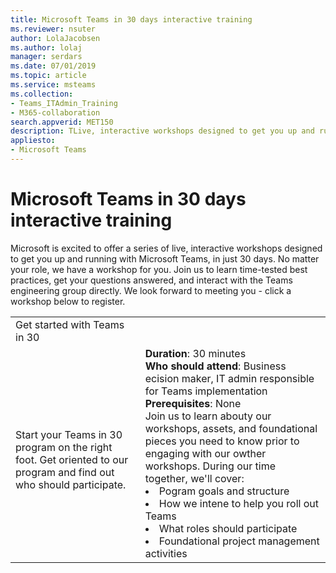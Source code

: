 ```yaml
---
title: Microsoft Teams in 30 days interactive training
ms.reviewer: nsuter
author: LolaJacobsen
ms.author: lolaj
manager: serdars
ms.date: 07/01/2019
ms.topic: article
ms.service: msteams
ms.collection:  
- Teams_ITAdmin_Training
- M365-collaboration
search.appverid: MET150
description: TLive, interactive workshops designed to get you up and running with Microsoft Teams in just 30 days.
appliesto: 
- Microsoft Teams
---
```

# Microsoft Teams in 30 days interactive training

Microsoft is excited to offer a series of live, interactive workshops designed to get you up and running with Microsoft Teams, in just 30 days. No matter your role, we have a workshop for you. Join us to learn time-tested best practices, get your questions answered, and interact with the Teams engineering group directly. We look forward to meeting you - click a workshop below to register.



|  |  | 
| ------------ | -------------------- |
|Get started with Teams in 30
<br>Start your Teams in 30 program on the right foot. Get oriented to our program and find out who should participate.</br> | **Duration**: 30 minutes <br>**Who should attend**: Business ecision maker, IT admin responsible for Teams implementation<br>**Prerequisites**: None <br>Join us to learn abouty our workshops, assets, and foundational pieces you need to know prior to engaging with our owther workshops. During our time together, we'll cover:<li>Pogram goals and structure</li><li>How we intene to help you roll out Teams</li><li>What roles should participate</li><li>Foundational project management activities</li>|